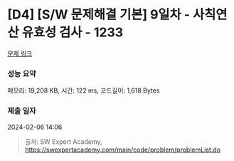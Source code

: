 # [D4] [S/W 문제해결 기본] 9일차 - 사칙연산 유효성 검사 - 1233 

[문제 링크](https://swexpertacademy.com/main/code/problem/problemDetail.do?contestProbId=AV141176AIwCFAYD) 

### 성능 요약

메모리: 19,208 KB, 시간: 122 ms, 코드길이: 1,618 Bytes

### 제출 일자

2024-02-06 14:06



> 출처: SW Expert Academy, https://swexpertacademy.com/main/code/problem/problemList.do